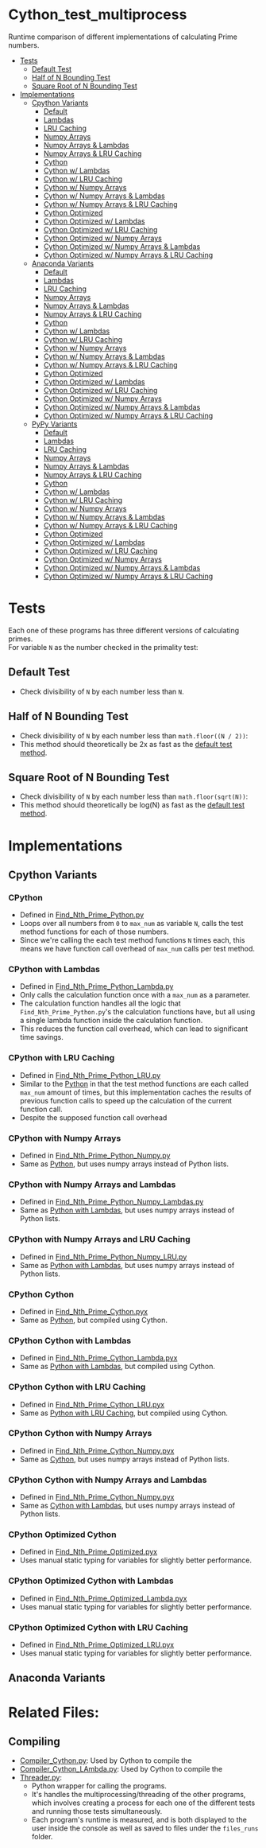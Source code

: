 # Cython_test_multiprocess
  Runtime comparison of different implementations of calculating Prime numbers.

- [Tests](#tests)
  - [Default Test](#default-test)
  - [Half of N Bounding Test](#half-of-n-bounding-test)
  - [Square Root of N Bounding Test](#square-root-of-n-bounding-test)
- [Implementations](#implementations)
  - [Cpython Variants](#cpython-variants)
    - [Default](#cpython)
    - [Lambdas](#cpython-with-lambdas)
    - [LRU Caching](#cpython-with-lru-caching)
    - [Numpy Arrays](#cpython-with-numpy-arrays)
    - [Numpy Arrays & Lambdas](#cpython-with-numpy-arrays-and-lambdas)
    - [Numpy Arrays & LRU Caching](#cpython-with-numpy-arrays-and-lru-caching)
    - [Cython](#cpython-cython)
    - [Cython w/ Lambdas](#cpython-cython-with-lambdas)
    - [Cython w/ LRU Caching](#cpython-cython-with-lru-caching)
    - [Cython w/ Numpy Arrays](#cpython-cython-with-numpy-arrays)
    - [Cython w/ Numpy Arrays & Lambdas](#cpython-cython-with-numpy-arrays-and-lambdas)
    - [Cython w/ Numpy Arrays & LRU Caching](#cpython-cython-with-numpy-arrays-and-lru-caching)
    - [Cython Optimized](#cpython-optimized-cython)
    - [Cython Optimized w/ Lambdas](#cpython-optimized-cython-with-lambdas)
    - [Cython Optimized w/ LRU Caching](#cpython-optimized-cython-with-lru-caching)
    - [Cython Optimized w/ Numpy Arrays](#cpython-optimized-cython-with-numpy-arrays)
    - [Cython Optimized w/ Numpy Arrays & Lambdas](#cpython-optimized-with-numpy-arrays-and-lambdas)
    - [Cython Optimized w/ Numpy Arrays & LRU Caching](#cpython-optimized-with-numpy-arrays-and-lru-caching)
  - [Anaconda Variants](#anaconda-variants)
    - [Default](#anaconda)
    - [Lambdas](#anaconda-with-lambdas)
    - [LRU Caching](#anaconda-with-lru-caching)
    - [Numpy Arrays](#anaconda-with-numpy-arrays)
    - [Numpy Arrays & Lambdas](#anaconda-with-numpy-arrays-and-lambdas)
    - [Numpy Arrays & LRU Caching](#anaconda-with-numpy-arrays-and-lru-caching)
    - [Cython](#anaconda-cython)
    - [Cython w/ Lambdas](#anaconda-cython-with-lambdas)
    - [Cython w/ LRU Caching](#anaconda-cython-with-lru-caching)
    - [Cython w/ Numpy Arrays](#anaconda-cython-numpy-arrays)
    - [Cython w/ Numpy Arrays & Lambdas](#anaconda-cython-with-numpy-arrays-and-lambdas)
    - [Cython w/ Numpy Arrays & LRU Caching](#anaconda-cython-with-numpy-arrays-and-lru-caching)
    - [Cython Optimized](#anaconda-optimized-cython)
    - [Cython Optimized w/ Lambdas](#anaconda-optimized-cython-with-lambdas)
    - [Cython Optimized w/ LRU Caching](#anaconda-optimized-cython-with-lru-caching)
    - [Cython Optimized w/ Numpy Arrays](#anaconda-optimized-cython-with-numpy-arrays)
    - [Cython Optimized w/ Numpy Arrays & Lambdas](#anaconda-optimized-with-numpy-arrays-and-lambdas)
    - [Cython Optimized w/ Numpy Arrays & LRU Caching](#anaconda-optimized-with-numpy-arrays)
  - [PyPy Variants](#pypy-variants)
    - [Default](#pypy)
    - [Lambdas](#pypy-with-lambdas)
    - [LRU Caching](#pypy-with-lru-caching)
    - [Numpy Arrays](#pypy-with-numpy-arrays)
    - [Numpy Arrays & Lambdas](#pypy-with-numpy-arrays-and-lambdas)
    - [Numpy Arrays & LRU Caching](#pypy-with-numpy-arrays-and-lru-caching)
    - [Cython](#pypy-cython)
    - [Cython w/ Lambdas](#pypy-cython-with-lambdas)
    - [Cython w/ LRU Caching](#pypy-cython-with-lru-caching)
    - [Cython w/ Numpy Arrays](#pypy-cython-numpy-arrays)
    - [Cython w/ Numpy Arrays & Lambdas](#pypy-cython-with-numpy-arrays-and-lambdas)
    - [Cython w/ Numpy Arrays & LRU Caching](#pypy-cython-with-numpy-arrays-and-lru-caching)
    - [Cython Optimized](#pypy-optimized-cython)
    - [Cython Optimized w/ Lambdas](#pypy-optimized-cython-with-lambdas)
    - [Cython Optimized w/ LRU Caching](#pypy-optimized-cython-with-lru-caching)
    - [Cython Optimized w/ Numpy Arrays](#pypy-optimized-cython-with-numpy-arrays)
    - [Cython Optimized w/ Numpy Arrays & Lambdas](#pypy-optimized-with-numpy-arrays-and-lambdas)
    - [Cython Optimized w/ Numpy Arrays & LRU Caching](#pypy-optimized-with-numpy_arrays)

# Tests
  Each one of these programs has three different versions of calculating primes.<br>
  For variable `N` as the number checked in the primality test:

## Default Test
  * Check divisibility of `N` by each number less than `N`.

## Half of N Bounding Test
  * Check divisibility of `N` by each number less than `math.floor((N / 2))`:
  * This method should theoretically be 2x as fast as the
  [default test method](#default).

## Square Root of N Bounding Test
  * Check divisibility of `N` by each number less than `math.floor(sqrt(N))`:
  * This method should theoretically be log(N) as fast as the
  [default test method](#default).

# Implementations
## Cpython Variants
### CPython
  * Defined in [Find_Nth_Prime_Python.py](Find_Nth_Prime_Python.py)
  * Loops over all numbers from `0` to `max_num` as variable `N`, calls
  the test method functions for each of those numbers.
  * Since we're calling the each test method functions `N` times each, this means
  we have function call overhead of `max_num` calls per test method.

### CPython with Lambdas
  * Defined in [Find_Nth_Prime_Python_Lambda.py](Find_Nth_Prime_Python_Lambda.py)
  * Only calls the calculation function once with a `max_num` as a parameter.
  * The calculation function handles all the logic that `Find_Nth_Prime_Python.py`'s the calculation functions have, but all using a single lambda function inside the calculation function.
  * This reduces the function call overhead, which can lead to significant time
  savings.

### CPython with LRU Caching
  * Defined in [Find_Nth_Prime_Python_LRU.py](Find_Nth_Prime_Python_LRU.py)
  * Similar to the [Python](#cpython) in that the
  test method functions are each called `max_num` amount of times, but this
  implementation caches the results of previous function calls to speed up the
  calculation of the current function call.
  * Despite the supposed function call overhead

### CPython with Numpy Arrays
  * Defined in [Find_Nth_Prime_Python_Numpy.py](Find_Nth_Prime_Python_Numpy.py)
  * Same as [Python](#cpython), but uses numpy
  arrays instead of Python lists.

### CPython with Numpy Arrays and Lambdas
  * Defined in [Find_Nth_Prime_Python_Numpy_Lambdas.py](Find_Nth_Prime_Python_Numpy_Lambdas.py)
  * Same as [Python with Lambdas](#cpython-with-lambdas),
  but uses numpy arrays instead of Python lists.

### CPython with Numpy Arrays and LRU Caching
  * Defined in [Find_Nth_Prime_Python_Numpy_LRU.py](Find_Nth_Prime_Python_Numpy_LRU.py)
  * Same as [Python with Lambdas](#cpython-with-lambdas),
  but uses numpy arrays instead of Python lists.

### CPython Cython
  * Defined in [Find_Nth_Prime_Cython.pyx](Find_Nth_Prime_Cython.pyx)
  * Same as [Python](#cpython), but compiled
  using Cython.

### CPython Cython with Lambdas
  * Defined in [Find_Nth_Prime_Cython_Lambda.pyx](Find_Nth_Prime_Cython_Lambda.pyx)
  * Same as [Python with Lambdas](#cpython-with-lambdas), but compiled using Cython.

### CPython Cython with LRU Caching
  * Defined in [Find_Nth_Prime_Cython_LRU.pyx](Find_Nth_Prime_Cython_LRU.pyx)
  * Same as [Python with LRU Caching](#cpython-with-lru-caching), but compiled using Cython.

### CPython Cython with Numpy Arrays
  * Defined in [Find_Nth_Prime_Cython_Numpy.pyx](Find_Nth_Prime_Cython_Numpy.pyx)
  * Same as [Cython](#cython), but uses numpy
  arrays instead of Python lists.

### CPython Cython with Numpy Arrays and Lambdas
  * Defined in [Find_Nth_Prime_Cython_Numpy.pyx](Find_Nth_Prime_Cython_Numpy.pyx)
  * Same as [Cython with Lambdas](#cython-with-lambdas),
  but uses numpy arrays instead of Python lists.

### CPython Optimized Cython
  * Defined in [Find_Nth_Prime_Optimized.pyx](Find_Nth_Prime_Optimized.pyx)
  * Uses manual static typing for variables for slightly better performance.

### CPython Optimized Cython with Lambdas
  * Defined in [Find_Nth_Prime_Optimized_Lambda.pyx](Find_Nth_Prime_Optimized_Lambda.pyx)
  * Uses manual static typing for variables for slightly better performance.

### CPython Optimized Cython with LRU Caching
  * Defined in [Find_Nth_Prime_Optimized_LRU.pyx](Find_Nth_Prime_Optimized_LRU.pyx)
  * Uses manual static typing for variables for slightly better performance.

## Anaconda Variants


# Related Files:
## Compiling
  * [Compiler_Cython.py](Compiler_Cython.py): Used by Cython to compile the
  * [Compiler_Cython_LAmbda.py](Compiler_Cython_Lambda.py): Used by Cython to compile the
  * [Threader.py](Threader.py):<br>
    * Python wrapper for calling the programs.
    * It's handles the multiprocessing/threading of the other programs,
    which involves creating a process for each one of the different tests
    and running those tests simultaneously.
    * Each program's runtime is measured, and is both displayed to the user
    inside the console as well as saved to files under the `files_runs` folder.
